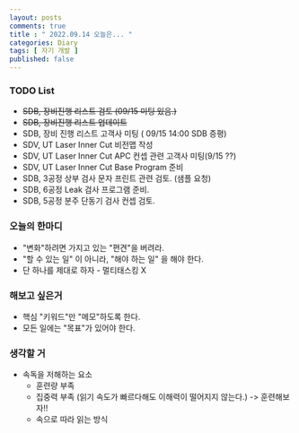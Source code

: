 ```yaml
---
layout: posts
comments: true
title : " 2022.09.14 오늘은... "
categories: Diary
tags: [ 자기 개발 ]
published: false
---
```


### TODO List
- ~~SDB, 장비진행 리스트 검토 (09/15 미팅 있음.)~~ 
- ~~SDB, 장비진행 리스트 업데이트~~
- SDB, 장비 진행 리스트 고객사 미팅 ( 09/15 14:00 SDB 증평)
- SDV, UT Laser Inner Cut 비전맵 작성
- SDV, UT Laser Inner Cut APC 컨셉 관련 고객사 미팅(9/15 ??)
- SDV, UT Laser Inner Cut Base Program 준비
- SDB, 3공정 상부 검사 문자 프린트 관련 검토. (샘플 요청)
- SDB, 6공정 Leak 검사 프로그램 준비.
- SDB, 5공정 분주 단동기 검사 컨셉 검토.

### 오늘의 한마디
- "변화"하려면 가지고 있는 "편견"을 버려라.
- "할 수 있는 일" 이 아니라, "해야 하는 일" 을 해야 한다.
- 단 하나를 제대로 하자 - 멀티태스킹 X 

### 해보고 싶은거
- 핵심 "키워드"만 "메모"하도록 한다.
- 모든 일에는 "목표"가 있어야 한다.

### 생각할 거
- 속독을 저해하는 요소
   - 훈련량 부족
   - 집중력 부족 (읽기 속도가 빠르다해도 이해력이 떨어지지 않는다.) -> 훈련해보자!!
   - 속으로 따라 읽는 방식